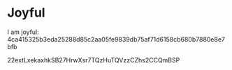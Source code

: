 # Joyful

I am joyful: 4ca415325b3eda25288d85c2aa05fe9839db75af71d6158cb680b7880e8e7bfb


22extLxekaxhkSB27HrwXsr7TQzHuTQVzzCZhs2CCQmBSP